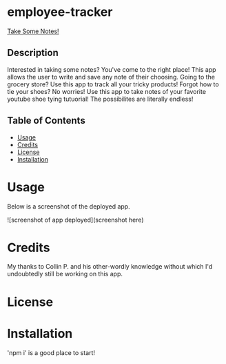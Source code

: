 # employee-tracker
[Take Some Notes!](https://kalebritt.github.io/employee-tracker/)

## Description
Interested in taking some notes?  You've come to the right place!  This app allows the user to write and save any note of their choosing.  Going to the grocery store?  Use this app to track all your tricky products!  Forgot how to tie your shoes?  No worries!  Use this app to take notes of your favorite youtube shoe tying tutuorial!  The possibilites are literally endless!


## Table of Contents

- [Usage](#usage)
- [Credits](#credits)
- [License](#license)
- [Installation](#installation)

# Usage
Below is a screenshot of the deployed app.

![screenshot of app deployed](screenshot here)


# Credits
My thanks to Collin P. and his other-wordly knowledge without which I'd undoubtedly still be working on this app.

# License


# Installation 
'npm i' is a good place to start!